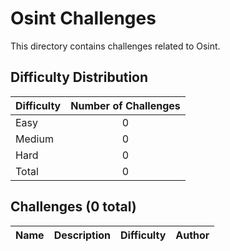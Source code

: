 # Osint Challenges
This directory contains challenges related to Osint.

## Difficulty Distribution
| Difficulty | Number of Challenges |
| ---------- |:--------------------:|
| Easy | 0 |
| Medium | 0 |
| Hard | 0 |
| Total | 0 |

## Challenges (0 total)
| Name | Description | Difficulty | Author |
| ---- | ----------- | ---------- | ------ |

